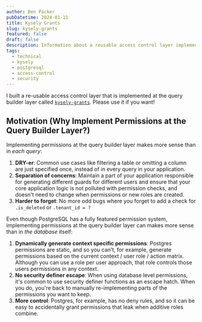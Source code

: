 ```yaml
---
author: Ben Packer
pubDatetime: 2024-01-11
title: Kysely Grants
slug: kysely-grants
featured: false
draft: false
description: Information about a reusable access control layer implementing permissions at the query builder layer
tags:
  - technical
  - kysely
  - postgresql
  - access-control
  - security
---
```


I built a re-usable access control layer that is implemented at the query builder layer called [`kysely-grants`](https://github.com/ben-pr-p/kysely-utils/tree/main/packages/kysely-grants). Please use it if you want!

## Motivation (Why Implement Permissions at the Query Builder Layer?)

Implementing permissions at the query builder layer makes more sense than in _each query_:

1. **DRY-er**: Common use cases like filtering a table or omitting a column are just specified once, instead of in every query in your application.
2. **Separation of concerns**: Maintain a part of your application responsible for generating different guards for different users and ensure that your core application logic is not polluted with permission checks, and doesn't need to change when permissions or new roles are created.
3. **Harder to forget**: No more odd bugs where you forget to add a check for `.is_deleted` or `.tenant_id = ?`

Even though PostgreSQL has a fully featured permission system, implementing permissions at the query builder layer can makes more sense than in _the database_ itself:

1. **Dynamically generate context specific permissions**: Postgres permissions are static, and so you can't, for example, generate permissions based on the current context / user role / action matrix. Although you can use a role per user approach, that role controls those users permissions in any context.
2. **No security definer escape**: When using database level permissions, it's common to use security definer functions as an escape hatch. When you do, you're back to manually re-implementing parts of the permissions you want to keep.
3. **More control**: Postgres, for example, has no deny rules, and so it can be easy to accidentally grant permissions that leak when additive roles combine.